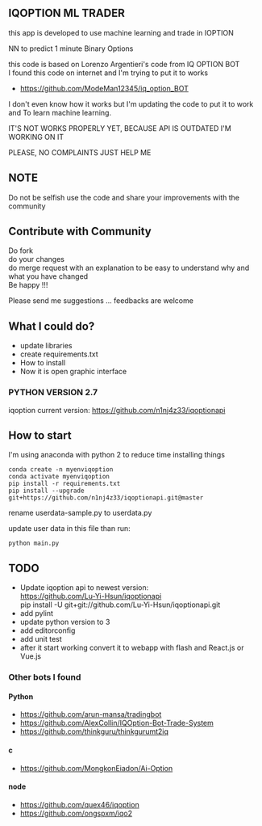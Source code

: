## IQOPTION ML TRADER

this app is developed to use machine learning and trade in IOPTION

NN to predict 1 minute Binary Options

this code is based on Lorenzo Argentieri's code from IQ OPTION BOT<br>
I found this code on internet and I'm trying to put it to works<br>

- https://github.com/ModeMan12345/iq_option_BOT <br>

I don't even know how it works but I'm updating the code to put it to work<br>
and To learn machine learning.

IT'S NOT WORKS PROPERLY YET, BECAUSE API IS OUTDATED
I'M WORKING ON IT

PLEASE, NO COMPLAINTS
JUST HELP ME

## NOTE

Do not be selfish use the code and share your improvements with the community

## Contribute with Community

Do fork<br>
do your changes<br>
do merge request with an explanation to be easy to understand why and what you have changed<br>
Be happy !!!

Please send me suggestions ... feedbacks are welcome

## What I could do?

- update libraries
- create requirements.txt
- How to install
- Now it is open graphic interface

### PYTHON VERSION 2.7

iqoption current version:
https://github.com/n1nj4z33/iqoptionapi

## How to start

I'm using anaconda with python 2 to reduce time installing things

```
conda create -n myenviqoption
conda activate myenviqoption
pip install -r requirements.txt
pip install --upgrade git+https://github.com/n1nj4z33/iqoptionapi.git@master

```

rename userdata-sample.py to userdata.py

update user data in this file than run:

```
python main.py
```

## TODO

- Update iqoption api to newest version:<br>
  https://github.com/Lu-Yi-Hsun/iqoptionapi<br>
  pip install -U git+git://github.com/Lu-Yi-Hsun/iqoptionapi.git
- add pylint
- update python version to 3
- add editorconfig
- add unit test
- after it start working convert it to webapp with flash and React.js or Vue.js

### Other bots I found

#### Python

- https://github.com/arun-mansa/tradingbot
- https://github.com/AlexCollin/IQOption-Bot-Trade-System
- https://github.com/thinkguru/thinkgurumt2iq

#### c

- https://github.com/MongkonEiadon/Ai-Option

#### node

- https://github.com/quex46/iqoption
- https://github.com/ongspxm/iqo2
